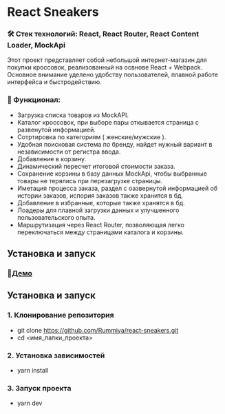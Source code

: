 # React Sneakers

### 🛠 Стек технологий: **React, React Router, React Content Loader, MockApi**

Этот проект представляет собой небольшой интернет-магазин для покупки кроссовок, реализованный на освнове React + Webpack. Основное внимание уделено удобству пользователей, плавной работе интерфейса и быстродействию.

### 🚀 Функционал:
- Загрузка списка товаров из MockAPI.
- Каталог кроссовок, при выборе пары откывается страница с развенутой информацией.
- Сотртировка по категориям ( женские/мужские ).
- Удобная поисковая система по бренду, найдет нужный вариант в независимости от регистра ввода.
- Добавление в корзину.
- Динамический пересчет итоговой стоимости заказа.
- Сохранение корзины в базу данных MockApi, чтобы выбранные товары не терялись при перезагрузке страницы.
- Иметация процесса заказа, раздел с оазвернутой информацией об истории заказов, испория заказов также хранится в бд.
- Добавление в избранные, которые также хранятся в бд.
- Лоадеры для плавной загрузки данных и улучшенного пользовательского опыта.
- Маршрутизация через React Router, позволяющая легко переключаться между страницами каталога и корзины.

## Установка и запуск
### 📌[Демо](https://react-sneakers-alpha.vercel.app/)

## Установка и запуск

### 1. Клонирование репозитория
- git clone https://github.com/Rummiya/react-sneakers.git
- cd <имя_папки_проекта>

### 2. Установка зависимостей
- yarn install 

### 3. Запуск проекта
- yarn dev
